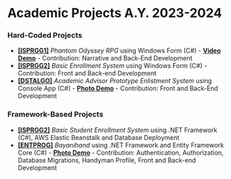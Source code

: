 # Academic Projects A.Y. 2023-2024
<h3>Hard-Coded Projects</h3>
<p> <ul>
  <li><a href ="https://drive.google.com/file/d/1NjxK7Wt4SYo50C_7bfDFL7P1e9TuRYXZ/view?usp=sharing"><b>[ISPRGG1]</b></a> <i>Phantom Odyssey RPG</i> using Windows Form (C#) - <b><a href="https://drive.google.com/file/d/1jq7b0xWPTuvNJzTwq_C92CSXuSzC4etD/view?usp=sharing">Video Demo</a></b> - Contribution: Narrative and Back-End Development</li>
  <li><a href ="https://github.com/bakuncwa/acad_proj-ay23-24/tree/main/ISPRGG2_FXTIS1B_MMP_ALMIROL_OCHOTORENA"><b>[ISPRGG2]</b></a> <i>Basic Enrollment System</i> using Windows Form (C#) - Contribution: Front and Back-end Development</li>
  <li><a href ="https://github.com/bakuncwa/acad_proj-ay23-24/tree/main/DSTALGO_FinalProject_Group-3"><b>[DSTALGO]</b></a> <i>Academic Advisor Prototype Enlistment System</i> using Console App (C#) - <b><a href="https://drive.google.com/drive/folders/1CrIBu-JB_7MzjCN4orHb_cAp-kipZ2Fr?usp=sharing">Photo Demo</a></b> - Contribution: Front and Back-End Development</li>
</p> </ul>
<h3>Framework-Based Projects</h3>
<p> <ul>
  <li><a href =""><b>[ISPRGG2]</b></a> <i>Basic Student Enrollment System</i> using .NET Framework (C#), AWS Elastic Beanstalk and Database Deployment</li>
  <li><a href ="https://github.com/bakuncwa/acad_proj-ay23-24/blob/main/ENTPROG_XTIS3_Almirol-Gamoras-Hacinas_Bayanihand.zip"><b>[ENTPROG]</b></a> <i>Bayanihand</i> using .NET Framework and Entity Framework Core (C#) - <b><a href="https://drive.google.com/drive/folders/1rj7OXScdhnzvtNmcrl-GiVAFecqbQY3N?usp=sharing">Photo Demo</a></b> - Contribution: Authentication, Authorization, Database Migrations, Handyman Profile, Front and Back-end Development</li>
</p> </ul>
